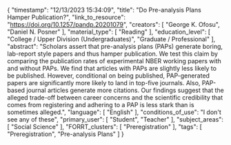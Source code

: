 {
    "timestamp": "12/13/2023 15:34:09",
    "title": "Do Pre-analysis Plans Hamper Publication?",
    "link_to_resource": "https://doi.org/10.1257/pandp.20201079",
    "creators": [
        "George K. Ofosu",
        "Daniel N. Posner"
    ],
    "material_type": [
        "Reading"
    ],
    "education_level": [
        "College / Upper Division (Undergraduates)",
        "Graduate / Professional"
    ],
    "abstract": "Scholars assert that pre-analysis plans (PAPs) generate boring, lab-report style papers and thus hamper publication. We test this claim by comparing the publication rates of experimental NBER working papers with and without PAPs. We find that articles with PAPs are slightly less likely to be published. However, conditional on being published, PAP-generated papers are significantly more likely to land in top-five journals. Also, PAP-based journal articles generate more citations. Our findings suggest that the alleged trade-off between career concerns and the scientific credibility that comes from registering and adhering to a PAP is less stark than is sometimes alleged.",
    "language": [
        "English"
    ],
    "conditions_of_use": "I don't see any of these",
    "primary_user": [
        "Student",
        "Teacher"
    ],
    "subject_areas": [
        "Social Science"
    ],
    "FORRT_clusters": [
        "Preregistration"
    ],
    "tags": [
        "Preregistration",
        "Pre-analysis Plans"
    ]
}